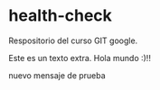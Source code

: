 # health-check
Respositorio del curso GIT google.

Este es un texto extra. Hola mundo :)!!

nuevo mensaje de prueba